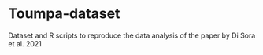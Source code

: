 # Toumpa-dataset
Dataset and R scripts to reproduce the data analysis of the paper by Di Sora et al. 2021
